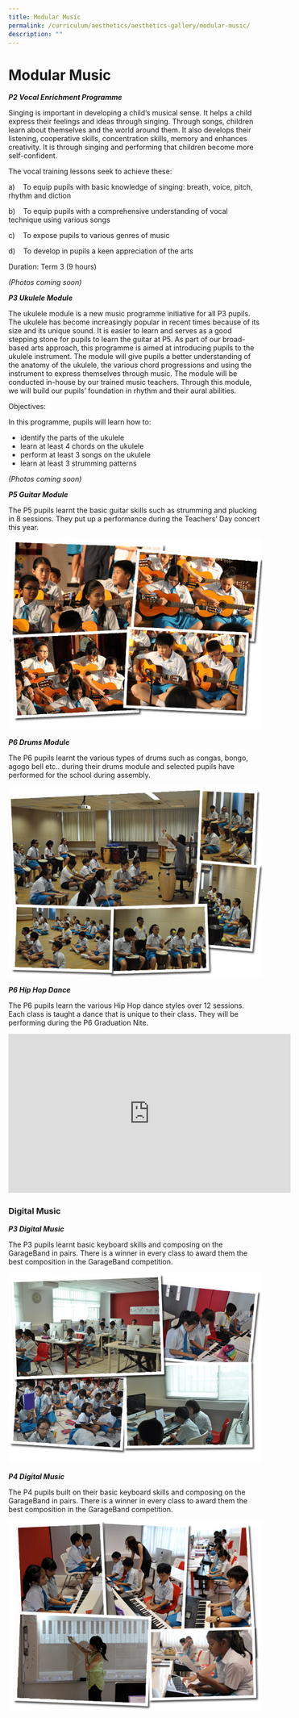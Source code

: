 ```yaml
---
title: Modular Music
permalink: /curriculum/aesthetics/aesthetics-gallery/modular-music/
description: ""
---
```

# **Modular Music**

**_P2 Vocal Enrichment Programme_**  

Singing is important in developing a child’s musical sense. It helps a child express their feelings and ideas through singing. Through songs, children learn about themselves and the world around them. It also develops their listening, cooperative skills, concentration skills, memory and enhances creativity. It is through singing and performing that children become more self-confident.

The vocal training lessons seek to achieve these:

a)    To equip pupils with basic knowledge of singing: breath, voice, pitch, rhythm and diction

b)    To equip pupils with a comprehensive understanding of vocal technique using various songs

c)    To expose pupils to various genres of music

d)    To develop in pupils a keen appreciation of the arts

Duration: Term 3 (9 hours)

_(Photos coming soon)_

**_P3 Ukulele Module_**

The ukulele module is a new music programme initiative for all P3 pupils. The ukulele has become increasingly popular in recent times because of its size and its unique sound. It is easier to learn and serves as a good stepping stone for pupils to learn the guitar at P5. As part of our broad-based arts approach, this programme is aimed at introducing pupils to the ukulele instrument. The module will give pupils a better understanding of the anatomy of the ukulele, the various chord progressions and using the instrument to express themselves through music. The module will be conducted in-house by our trained music teachers. Through this module, we will build our pupils’ foundation in rhythm and their aural abilities.

Objectives:

In this programme, pupils will learn how to:

*   identify the parts of the ukulele
*   learn at least 4 chords on the ukulele
*   perform at least 3 songs on the ukulele
*   learn at least 3 strumming patterns

_(Photos coming soon)_

**_P5 Guitar Module_**

The P5 pupils learnt the basic guitar skills such as strumming and plucking in 8 sessions. They put up a performance during the Teachers’ Day concert this year.

![](/images/Guitar.jpg)

**_P6 Drums Module_**

The P6 pupils learnt the various types of drums such as congas, bongo, agogo bell etc.. during their drums module and selected pupils have performed for the school during assembly.

![](/images/Drum.jpg)

**_P6 Hip Hop Dance_**

The P6 pupils learn the various Hip Hop dance styles over 12 sessions. Each class is taught a dance that is unique to their class. They will be performing during the P6 Graduation Nite.

<iframe width="560" height="315" src="https://www.youtube.com/embed/WYtg0RnCl-g" title="YouTube video player" frameborder="0" allow="accelerometer; autoplay; clipboard-write; encrypted-media; gyroscope; picture-in-picture" allowfullscreen></iframe>


### Digital Music

**_P3 Digital Music_**

The P3 pupils learnt basic keyboard skills and composing on the GarageBand in pairs. There is a winner in every class to award them the best composition in the GarageBand competition.

![](/images/DigitalMusic1.jpg)

**_P4 Digital Music_**

The P4 pupils built on their basic keyboard skills and composing on the GarageBand in pairs. There is a winner in every class to award them the best composition in the GarageBand competition.

![](/images/DigitalMusic2.jpg)